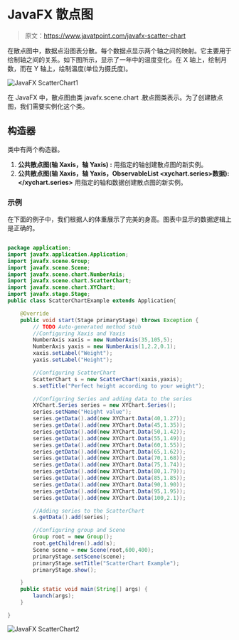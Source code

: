# JavaFX 散点图

> 原文：<https://www.javatpoint.com/javafx-scatter-chart>

在散点图中，数据点沿图表分散。每个数据点显示两个轴之间的映射。它主要用于绘制轴之间的关系。如下图所示，显示了一年中的温度变化。在 X 轴上，绘制月数，而在 Y 轴上，绘制温度(单位为摄氏度)。

![JavaFX ScatterChart1](../img/1f237f078eb639e3022052fdcf47d918.png)

在 JavaFX 中，散点图由类 javafx.scene.chart .散点图类表示。为了创建散点图，我们需要实例化这个类。

## 构造器

类中有两个构造器。

1.  **公共散点图(轴 <x>Xaxis，轴 <y>Yaxis) :</y></x>** 用指定的轴创建散点图的新实例。
2.  **公共散点图(轴 <x>Xaxis，轴 <y>Yaxis，ObservableList <xychart.series>数据):</xychart.series></y></x>** 用指定的轴和数据创建散点图的新实例。

### 示例

在下面的例子中，我们根据人的体重展示了完美的身高。图表中显示的数据逻辑上是正确的。

```java

package application;
import javafx.application.Application;
import javafx.scene.Group;
import javafx.scene.Scene;
import javafx.scene.chart.NumberAxis;
import javafx.scene.chart.ScatterChart;
import javafx.scene.chart.XYChart;
import javafx.stage.Stage;
public class ScatterChartExample extends Application{

	@Override
	public void start(Stage primaryStage) throws Exception {
		// TODO Auto-generated method stub
		//Configuring Xaxis and Yaxis
		NumberAxis xaxis = new NumberAxis(35,105,5);
		NumberAxis yaxis = new NumberAxis(1,2.2,0.1);
		xaxis.setLabel("Weight");
		yaxis.setLabel("Height");

		//Configuring ScatterChart 	
		ScatterChart s = new ScatterChart(xaxis,yaxis);
		s.setTitle("Perfect height according to your weight");

		//Configuring Series and adding data to the series  
		XYChart.Series series = new XYChart.Series();
		series.setName("Height value");
		series.getData().add(new XYChart.Data(40,1.27));
		series.getData().add(new XYChart.Data(45,1.35));
		series.getData().add(new XYChart.Data(50,1.42));
		series.getData().add(new XYChart.Data(55,1.49));
		series.getData().add(new XYChart.Data(60,1.55));
		series.getData().add(new XYChart.Data(65,1.62));
		series.getData().add(new XYChart.Data(70,1.68));
		series.getData().add(new XYChart.Data(75,1.74));
		series.getData().add(new XYChart.Data(80,1.79));
		series.getData().add(new XYChart.Data(85,1.85));
		series.getData().add(new XYChart.Data(90,1.90));
		series.getData().add(new XYChart.Data(95,1.95));
		series.getData().add(new XYChart.Data(100,2.1));

		//Adding series to the ScatterChart
		s.getData().add(series);

		//Configuring group and Scene 
		Group root = new Group();
		root.getChildren().add(s);
		Scene scene = new Scene(root,600,400);
		primaryStage.setScene(scene);
		primaryStage.setTitle("ScatterChart Example");
		primaryStage.show();	

	}
	public static void main(String[] args) {
		launch(args);
	}

}

```

![JavaFX ScatterChart2](../img/995b1a9b04af1ed4e5856c1718dc57db.png)